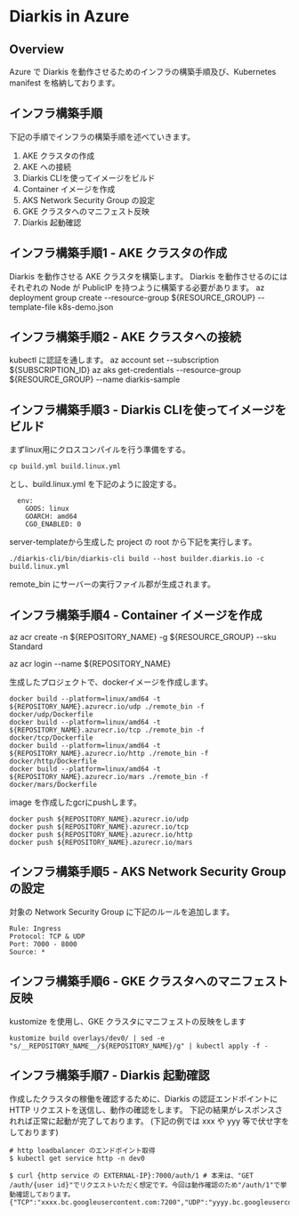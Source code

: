 # Diarkis in Azure
## Overview
Azure で Diarkis を動作させるためのインフラの構築手順及び、Kubernetes manifest を格納しております。

## インフラ構築手順
下記の手順でインフラの構築手順を述べていきます。

1. AKE クラスタの作成
2. AKE への接続
3. Diarkis CLIを使ってイメージをビルド
4. Container イメージを作成
5. AKS Network Security Group の設定
6. GKE クラスタへのマニフェスト反映
7. Diarkis 起動確認

## インフラ構築手順1 - AKE クラスタの作成
Diarkis を動作させる AKE クラスタを構築します。
Diarkis を動作させるのにはそれぞれの Node が PublicIP を持つように構築する必要があります。
az deployment group create --resource-group ${RESOURCE_GROUP} --template-file k8s-demo.json

## インフラ構築手順2 - AKE クラスタへの接続
kubectl に認証を通します。
az account set --subscription ${SUBSCRIPTION_ID}
az aks get-credentials --resource-group ${RESOURCE_GROUP} --name diarkis-sample

## インフラ構築手順3 - Diarkis CLIを使ってイメージをビルド
まずlinux用にクロスコンパイルを行う準備をする。
```
cp build.yml build.linux.yml
```
とし、build.linux.yml を下記のように設定する。
```
  env:
    GOOS: linux
    GOARCH: amd64
    CGO_ENABLED: 0
```

server-templateから生成した project の root から下記を実行します。
```
./diarkis-cli/bin/diarkis-cli build --host builder.diarkis.io -c build.linux.yml
```
remote_bin にサーバーの実行ファイル郡が生成されます。

## インフラ構築手順4 - Container イメージを作成
az acr create -n ${REPOSITORY_NAME} -g ${RESOURCE_GROUP} --sku Standard

az acr login --name ${REPOSITORY_NAME}

生成したプロジェクトで、dockerイメージを作成します。
```
docker build --platform=linux/amd64 -t ${REPOSITORY_NAME}.azurecr.io/udp ./remote_bin -f docker/udp/Dockerfile
docker build --platform=linux/amd64 -t ${REPOSITORY_NAME}.azurecr.io/tcp ./remote_bin -f docker/tcp/Dockerfile
docker build --platform=linux/amd64 -t ${REPOSITORY_NAME}.azurecr.io/http ./remote_bin -f docker/http/Dockerfile
docker build --platform=linux/amd64 -t ${REPOSITORY_NAME}.azurecr.io/mars ./remote_bin -f docker/mars/Dockerfile
```
image を作成したgcrにpushします。
```
docker push ${REPOSITORY_NAME}.azurecr.io/udp
docker push ${REPOSITORY_NAME}.azurecr.io/tcp
docker push ${REPOSITORY_NAME}.azurecr.io/http
docker push ${REPOSITORY_NAME}.azurecr.io/mars
```

## インフラ構築手順5 - AKS Network Security Group の設定
対象の Network Security Group に下記のルールを追加します。
```
Rule: Ingress
Protocol: TCP & UDP
Port: 7000 - 8000
Source: *
```

## インフラ構築手順6 - GKE クラスタへのマニフェスト反映
kustomize を使用し、GKE クラスタにマニフェストの反映をします
```
kustomize build overlays/dev0/ | sed -e "s/__REPOSITORY_NAME__/${REPOSITORY_NAME}/g" | kubectl apply -f -
```

## インフラ構築手順7 - Diarkis 起動確認
作成したクラスタの稼働を確認するために、Diarkis の認証エンドポイントに HTTP リクエストを送信し、動作の確認をします。
下記の結果がレスポンスされれば正常に起動が完了しております。
(下記の例では xxx や yyy 等で伏せ字をしております)
```
# http loadbalancer のエンドポイント取得
$ kubectl get service http -n dev0

$ curl {http service の EXTERNAL-IP}:7000/auth/1 # 本来は、"GET /auth/{user id}"でリクエストいただく想定です。今回は動作確認のため"/auth/1"で挙動確認しております。
{"TCP":"xxxx.bc.googleusercontent.com:7200","UDP":"yyyy.bc.googleusercontent.com:7100","sid":"xxxxx","encryptionKey":"xxxxx","encryptionIV":"xxxxx","encryptionMacKey":"xxxxx"}
```

